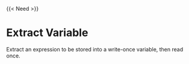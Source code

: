 {{< Need >}}

# Extract Variable

Extract an expression to be stored into a write-once variable, then read once.
